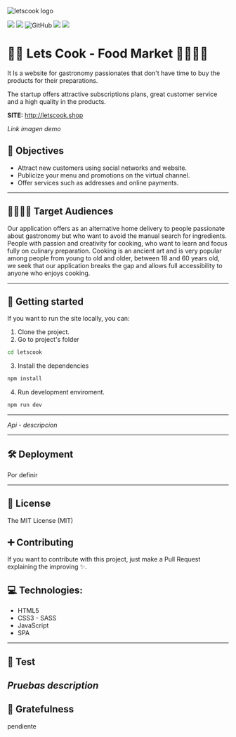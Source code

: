 
![letscook logo](https://i.imgur.com/xksld8G.png "letscook logo")


![](https://img.shields.io/github/stars/Food-Market/letscook) ![](https://img.shields.io/github/forks/Food-Market/letscook)
![GitHub](https://img.shields.io/github/license/Food-Market/LetsCook?color=%232a9d8f)
![](https://img.shields.io/github/release/Food-Market/letscook) ![](https://img.shields.io/github/issues/Food-Market/letscook) 

# 🍛🥗 Lets Cook - Food Market  👩‍🍳👨‍🍳
It Is a website for gastronomy passionates that don't have time to buy the products for their preparations.

The startup offers attractive subscriptions plans, great customer service and a high quality in the products. 

**SITE:** http://letscook.shop

*Link imagen demo*

## 🎯 Objectives
- Attract new customers using social networks and website.
- Publicize your menu and promotions on the virtual channel.
- Offer services such as addresses and online payments.

------------

## 👨‍👩‍👧‍👦 Target Audiences

Our application offers as an alternative home delivery to people passionate about gastronomy but who want to avoid the manual search for ingredients. People with passion and creativity for cooking, who want to learn and focus fully on culinary preparation. Cooking is an ancient art and is very popular among people from young to old and older, between 18 and 60 years old, we seek that our application breaks the gap and allows full accessibility to anyone who enjoys cooking.

------------

## 🚀 Getting started
If you want to run the site locally, you can:
1. Clone the project.
2. Go to project's folder 
```bash
cd letscook
```
3. Install the dependencies
```bash
npm install
```
4. Run development enviroment.
```bash
npm run dev
```
------------

*Api - descripcion*

------------

## 🛠 Deployment
Por definir

------------


## 🧾 License 
The MIT License (MIT)

## ➕ Contributing 
If you want to contribute with this project, just make a Pull Request explaining the improving ✨.


## 💻 Technologies:
* HTML5
* CSS3 - SASS
* JavaScript
* SPA
------------
## 🚧 Test
*Pruebas  description*
------------

## 🤝 Gratefulness
pendiente
